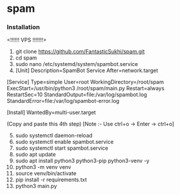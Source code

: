 # spam

### Installation

<!!!!!! VPS !!!!!!!>

1. git clone https://github.com/FantasticSukhi/spam.git
2. cd spam
3. sudo nano /etc/systemd/system/spambot.service
4. [Unit]
Description=SpamBot Service
After=network.target

[Service]
Type=simple
User=root
WorkingDirectory=/root/spam
ExecStart=/usr/bin/python3 /root/spam/main.py
Restart=always
RestartSec=10
StandardOutput=file:/var/log/spambot.log
StandardError=file:/var/log/spambot-error.log

[Install]
WantedBy=multi-user.target

(Copy and paste this 4th step)
[Note :- Use ctrl+o -> Enter -> ctrl+o]

5. sudo systemctl daemon-reload
6. sudo systemctl enable spambot.service
7. sudo systemctl start spambot.service
8. sudo apt update
9. sudo apt install python3 python3-pip python3-venv -y
10. python3 -m venv venv
11. source venv/bin/activate
12. pip install -r requirements.txt
13. python3 main.py
